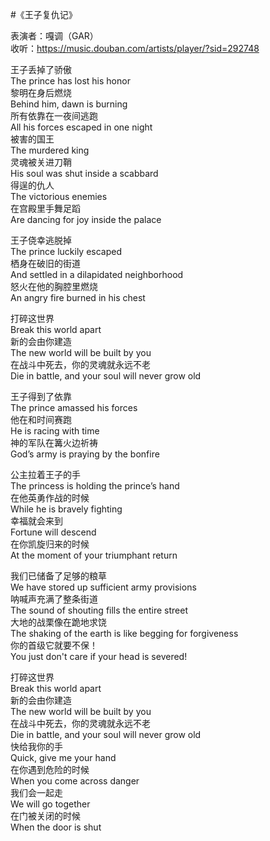 #《王子复仇记》   

表演者：嘎调（GAR）  
收听：https://music.douban.com/artists/player/?sid=292748  
  
王子丢掉了骄傲   
The prince has lost his honor  
黎明在身后燃烧   
Behind him, dawn is burning  
所有依靠在一夜间逃跑   
All his forces escaped in one night  
被害的国王   
The murdered king  
灵魂被关进刀鞘   
His soul was shut inside a scabbard  
得逞的仇人   
The victorious enemies  
在宫殿里手舞足蹈   
Are dancing for joy inside the palace  
  
王子侥幸逃脱掉   
The prince luckily escaped  
栖身在破旧的街道   
And settled in a dilapidated neighborhood  
怒火在他的胸腔里燃烧   
An angry fire burned in his chest  
  
打碎这世界   
Break this world apart  
新的会由你建造   
The new world will be built by you  
在战斗中死去，你的灵魂就永远不老  
Die in battle, and your soul will never grow old  
  
王子得到了依靠   
The prince amassed his forces  
他在和时间赛跑  
He is racing with time    
神的军队在篝火边祈祷   
God’s army is praying by the bonfire  
  
公主拉着王子的手   
The princess is holding the prince’s hand  
在他英勇作战的时候   
While he is bravely fighting  
幸福就会来到   
Fortune will descend  
在你凯旋归来的时候   
At the moment of your triumphant return  
  
我们已储备了足够的粮草   
We have stored up sufficient army provisions   
呐喊声充满了整条街道   
The sound of shouting fills the entire street  
大地的战栗像在跪地求饶   
The shaking of the earth is like begging for forgiveness  
你的首级它就要不保！  
You just don't care if your head is severed!  
  
打碎这世界  
Break this world apart  
新的会由你建造   
The new world will be built by you  
在战斗中死去，你的灵魂就永远不老  
Die in battle, and your soul will never grow old  
快给我你的手   
Quick, give me your hand  
在你遇到危险的时候   
When you come across danger  
我们会一起走   
We will go together  
在门被关闭的时候  
When the door is shut  
